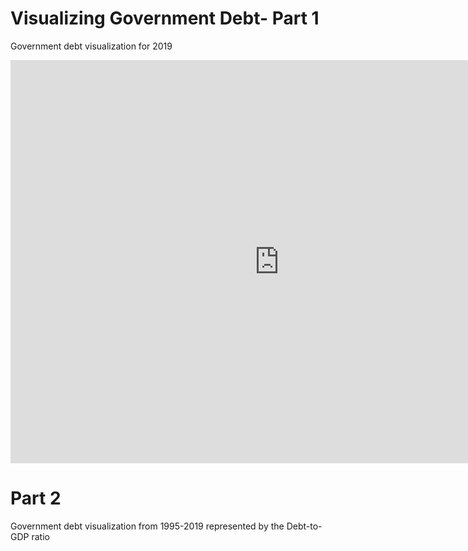 # Visualizing Government Debt- Part 1
Government debt visualization for 2019 

<iframe src="https://data.oecd.org/chart/6gJJ" width="860" height="645" style="border: 0" mozallowfullscreen="true" webkitallowfullscreen="true" allowfullscreen="true"><a href="https://data.oecd.org/chart/6gJJ" target="_blank">OECD Chart: General government debt, Total, % of GDP, Annual, 2019</a></iframe>

# Part 2
Government debt visualization from 1995-2019 represented by the Debt-to-GDP ratio

<div class="flourish-embed flourish-chart" data-src="visualisation/5283889"><script src="https://public.flourish.studio/resources/embed.js"></script></div>



